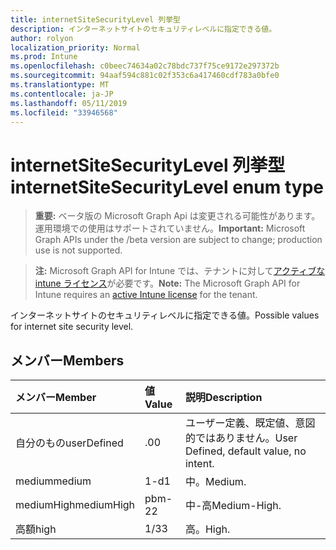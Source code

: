 ```yaml
---
title: internetSiteSecurityLevel 列挙型
description: インターネットサイトのセキュリティレベルに指定できる値。
author: rolyon
localization_priority: Normal
ms.prod: Intune
ms.openlocfilehash: c0beec74634a02c78bdc737f75ce9172e297372b
ms.sourcegitcommit: 94aaf594c881c02f353c6a417460cdf783a0bfe0
ms.translationtype: MT
ms.contentlocale: ja-JP
ms.lasthandoff: 05/11/2019
ms.locfileid: "33946568"
---
```

# <a name="internetsitesecuritylevel-enum-type"></a><span data-ttu-id="a8bbb-103">internetSiteSecurityLevel 列挙型</span><span class="sxs-lookup"><span data-stu-id="a8bbb-103">internetSiteSecurityLevel enum type</span></span>

> <span data-ttu-id="a8bbb-104">**重要:** ベータ版の Microsoft Graph Api は変更される可能性があります。運用環境での使用はサポートされていません。</span><span class="sxs-lookup"><span data-stu-id="a8bbb-104">**Important:** Microsoft Graph APIs under the /beta version are subject to change; production use is not supported.</span></span>

> <span data-ttu-id="a8bbb-105">**注:** Microsoft Graph API for Intune では、テナントに対して[アクティブな intune ライセンス](https://go.microsoft.com/fwlink/?linkid=839381)が必要です。</span><span class="sxs-lookup"><span data-stu-id="a8bbb-105">**Note:** The Microsoft Graph API for Intune requires an [active Intune license](https://go.microsoft.com/fwlink/?linkid=839381) for the tenant.</span></span>

<span data-ttu-id="a8bbb-106">インターネットサイトのセキュリティレベルに指定できる値。</span><span class="sxs-lookup"><span data-stu-id="a8bbb-106">Possible values for internet site security level.</span></span>

## <a name="members"></a><span data-ttu-id="a8bbb-107">メンバー</span><span class="sxs-lookup"><span data-stu-id="a8bbb-107">Members</span></span>
|<span data-ttu-id="a8bbb-108">メンバー</span><span class="sxs-lookup"><span data-stu-id="a8bbb-108">Member</span></span>|<span data-ttu-id="a8bbb-109">値</span><span class="sxs-lookup"><span data-stu-id="a8bbb-109">Value</span></span>|<span data-ttu-id="a8bbb-110">説明</span><span class="sxs-lookup"><span data-stu-id="a8bbb-110">Description</span></span>|
|:---|:---|:---|
|<span data-ttu-id="a8bbb-111">自分のもの</span><span class="sxs-lookup"><span data-stu-id="a8bbb-111">userDefined</span></span>|<span data-ttu-id="a8bbb-112">.0</span><span class="sxs-lookup"><span data-stu-id="a8bbb-112">0</span></span>|<span data-ttu-id="a8bbb-113">ユーザー定義、既定値、意図的ではありません。</span><span class="sxs-lookup"><span data-stu-id="a8bbb-113">User Defined, default value, no intent.</span></span>|
|<span data-ttu-id="a8bbb-114">medium</span><span class="sxs-lookup"><span data-stu-id="a8bbb-114">medium</span></span>|<span data-ttu-id="a8bbb-115">1-d</span><span class="sxs-lookup"><span data-stu-id="a8bbb-115">1</span></span>|<span data-ttu-id="a8bbb-116">中。</span><span class="sxs-lookup"><span data-stu-id="a8bbb-116">Medium.</span></span>|
|<span data-ttu-id="a8bbb-117">mediumHigh</span><span class="sxs-lookup"><span data-stu-id="a8bbb-117">mediumHigh</span></span>|<span data-ttu-id="a8bbb-118">pbm-2</span><span class="sxs-lookup"><span data-stu-id="a8bbb-118">2</span></span>|<span data-ttu-id="a8bbb-119">中-高</span><span class="sxs-lookup"><span data-stu-id="a8bbb-119">Medium-High.</span></span>|
|<span data-ttu-id="a8bbb-120">高額</span><span class="sxs-lookup"><span data-stu-id="a8bbb-120">high</span></span>|<span data-ttu-id="a8bbb-121">1/3</span><span class="sxs-lookup"><span data-stu-id="a8bbb-121">3</span></span>|<span data-ttu-id="a8bbb-122">高。</span><span class="sxs-lookup"><span data-stu-id="a8bbb-122">High.</span></span>|




